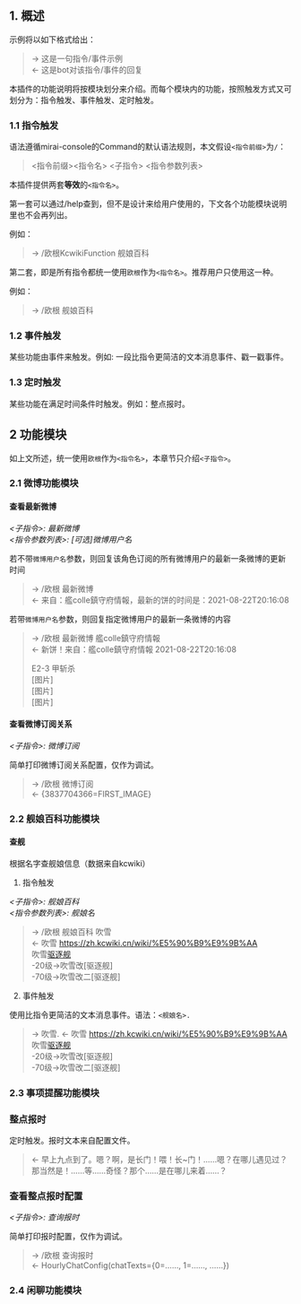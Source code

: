 ## 1. 概述

示例将以如下格式给出：
>  -> 这是一句指令/事件示例  
>  <- 这是bot对该指令/事件的回复

本插件的功能说明将按模块划分来介绍。而每个模块内的功能，按照触发方式又可划分为：指令触发、事件触发、定时触发。

### 1.1 指令触发

语法遵循mirai-console的Command的默认语法规则，本文假设`<指令前缀>`为`/`：

> <指令前缀><指令名> <子指令> <指令参数列表>

本插件提供两套**等效**的`<指令名>`。

第一套可以通过/help查到，但不是设计来给用户使用的，下文各个功能模块说明里也不会再列出。

例如：
>  -> /欧根KcwikiFunction 舰娘百科 <arg1>

第二套，即是所有指令都统一使用`欧根`作为`<指令名>`。推荐用户只使用这一种。

例如：
>  -> /欧根 舰娘百科 <arg1>

### 1.2 事件触发

某些功能由事件来触发。例如: 一段比指令更简洁的文本消息事件、戳一戳事件。

### 1.3 定时触发

某些功能在满足时间条件时触发。例如：整点报时。

## 2 功能模块

如上文所述，统一使用`欧根`作为`<指令名>`，本章节只介绍`<子指令>`。

### 2.1 微博功能模块

#### 查看最新微博

*<子指令>: 最新微博*  
*<指令参数列表>: [可选]微博用户名*

若不带`微博用户名`参数，则回复该角色订阅的所有微博用户的最新一条微博的更新时间

>  -> /欧根 最新微博  
> <- 来自：艦colle鎮守府情報，最新的饼的时间是：2021-08-22T20:16:08

若带`微博用户名`参数，则回复指定微博用户的最新一条微博的内容

>  -> /欧根 最新微博 艦colle鎮守府情報  
> <- 新饼！来自：艦colle鎮守府情報 2021-08-22T20:16:08  
>    
>    E2-3 甲斩杀  
>    [图片]  
>    [图片]  
>    [图片]  

#### 查看微博订阅关系

*<子指令>: 微博订阅*  

简单打印微博订阅关系配置，仅作为调试。

>  -> /欧根 微博订阅  
> <- {3837704366=FIRST_IMAGE}

### 2.2 舰娘百科功能模块

#### 查舰

根据名字查舰娘信息（数据来自kcwiki）

1) 指令触发
   
*<子指令>: 舰娘百科*  
*<指令参数列表>: 舰娘名*

>  -> /欧根 舰娘百科 吹雪  
>  <- 吹雪 https://zh.kcwiki.cn/wiki/%E5%90%B9%E9%9B%AA  
> 吹雪[驱逐舰](12.7cm連装砲,61cm三連装魚雷,null,null)  
> -20级->吹雪改[驱逐舰]  
> -70级->吹雪改二[驱逐舰]  

2) 事件触发

使用比指令更简洁的文本消息事件。语法：`<舰娘名>.`

>  -> 吹雪.
>  <- 吹雪 https://zh.kcwiki.cn/wiki/%E5%90%B9%E9%9B%AA  
> 吹雪[驱逐舰](12.7cm連装砲,61cm三連装魚雷,null,null)  
> -20级->吹雪改[驱逐舰]  
> -70级->吹雪改二[驱逐舰]

### 2.3 事项提醒功能模块

### 整点报时

定时触发。报时文本来自配置文件。

>  <- 早上九点到了。嗯？啊，是长门！喂！长~门！……嗯？在哪儿遇见过？那当然是！……等……奇怪？那个……是在哪儿来着……？

### 查看整点报时配置

*<子指令>: 查询报时*  

简单打印报时配置，仅作为调试。

>  -> /欧根 查询报时  
> <- HourlyChatConfig(chatTexts={0=……, 1=……, ……})

### 2.4 闲聊功能模块

